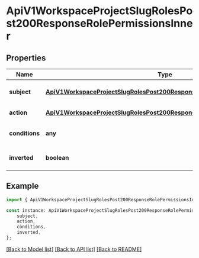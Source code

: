 # ApiV1WorkspaceProjectSlugRolesPost200ResponseRolePermissionsInner


## Properties

Name | Type | Description | Notes
------------ | ------------- | ------------- | -------------
**subject** | [**ApiV1WorkspaceProjectSlugRolesPost200ResponseRolePermissionsInnerSubject**](ApiV1WorkspaceProjectSlugRolesPost200ResponseRolePermissionsInnerSubject.md) |  | [optional] [default to undefined]
**action** | [**ApiV1WorkspaceProjectSlugRolesPost200ResponseRolePermissionsInnerSubject**](ApiV1WorkspaceProjectSlugRolesPost200ResponseRolePermissionsInnerSubject.md) |  | [default to undefined]
**conditions** | **any** |  | [optional] [default to undefined]
**inverted** | **boolean** |  | [optional] [default to undefined]

## Example

```typescript
import { ApiV1WorkspaceProjectSlugRolesPost200ResponseRolePermissionsInner } from './api';

const instance: ApiV1WorkspaceProjectSlugRolesPost200ResponseRolePermissionsInner = {
    subject,
    action,
    conditions,
    inverted,
};
```

[[Back to Model list]](../README.md#documentation-for-models) [[Back to API list]](../README.md#documentation-for-api-endpoints) [[Back to README]](../README.md)
